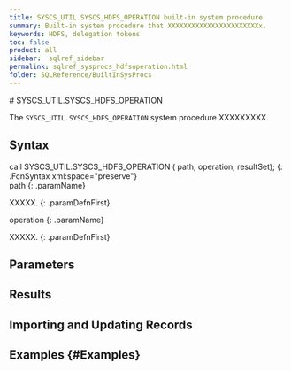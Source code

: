 ```yaml
---
title: SYSCS_UTIL.SYSCS_HDFS_OPERATION built-in system procedure
summary: Built-in system procedure that XXXXXXXXXXXXXXXXXXXXXXXx.
keywords: HDFS, delegation tokens
toc: false
product: all
sidebar:  sqlref_sidebar
permalink: sqlref_sysprocs_hdfsoperation.html
folder: SQLReference/BuiltInSysProcs
---
```

<section>
<div class="TopicContent" data-swiftype-index="true" markdown="1">
# SYSCS_UTIL.SYSCS_HDFS_OPERATION

The `SYSCS_UTIL.SYSCS_HDFS_OPERATION` system procedure XXXXXXXXX.

## Syntax

<div class="fcnWrapperWide" markdown="1">
    call SYSCS_UTIL.SYSCS_HDFS_OPERATION (
            path,
            operation,
            resultSet);
{: .FcnSyntax xml:space="preserve"}

</div>
<div class="paramList" markdown="1">
path
{: .paramName}

XXXXX.
{: .paramDefnFirst}

operation
{: .paramName}

XXXXX.
{: .paramDefnFirst}

</div>

## Parameters

## Results

## Importing and Updating Records

## Examples   {#Examples}


</div>
</section>
